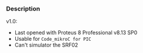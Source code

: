 ### Description

v1.0:
- Last opened with Proteus 8 Professional v8.13 SP0
- Usable for `Code_mikroC for PIC`
- Can't simulator the SRF02